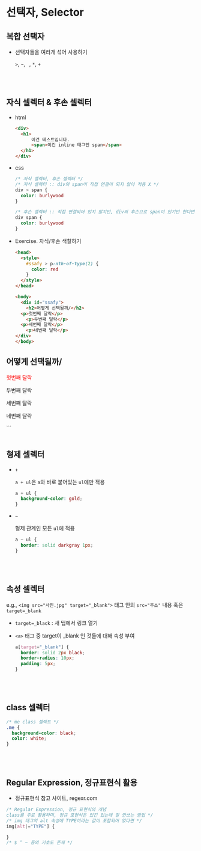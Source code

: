 # 선택자, Selector

## 복합 선택자

- 선택자들을 여러개 섞어 사용하기

  `>`, `~`, ` `, `*`, `+`

<br>

<br>

## 자식 셀렉터 & 후손 셀렉터

- html

  ```html
  <div>
  	<h1>
  		이건 테스트입니다.
  		<span>이건 inline 태그인 span</span>
    </h1>
  </div>
  ```

- css

  ```css
  /* 자식 셀렉터, 후손 셀렉터 */
  /* 자식 셀렉터 :: div와 span이 직접 연결이 되지 않아 적용 X */
  div > span {
    color: burlywood
  }
  
  /* 후손 셀렉터 :: 직접 연결되어 있지 않지만, div의 후손으로 span이 있기만 한다면 다음을 적용 */
  div span {
    color: burlywood
  }
  ```

- Exercise. 자식/후손 색칠하기

  ```html
  <head>
    <style>
      #ssafy > p:nth-of-type(2) {
        color: red
      }
    </style>
  </head>

  <body>
    <div id="ssafy">
      <h2>어떻게 선택될까/</h2>
    <p>첫번째 달락</p>
      <p>두번째 달락</p>
    <p>세번째 달락</p>
      <p>네번째 달락</p>
  </div> 
  </body>
<!-- 두번째 달락이 빨간색으로 색칠됨 -->
  <head>
  <style>
      #ssafy > p:nth-child(2) {
      color: red
      }
    </style>
  </head>

  <body>
    <div id="ssafy">
      <h2>어떻게 선택될까/</h2>
    <p>첫번째 달락</p>
      <p>두번째 달락</p>
    <p>세번째 달락</p>
      <p>네번째 달락</p>
  </div> 
  </body>
  <!-- 두번째 달락이 빨간색으로 색칠됨 -->
  ```

<br>

<br>

## 형제 셀렉터

- `+`

  `a + ul`은 `a`와 바로 붙어있는 `ul`에만 적용

  ```css
  a + ul {
    background-color: gold;  
  }
  ```

- `~`

  형제 관계인 모든 `ul`에 적용

  ```css
  a ~ ul {
    border: solid darkgray 1px;
  }
  ```

<br>

<br>

## 속성 셀렉터

e.g., `<img src="사진.jpg" target="_blank">` 태그 안의 `src="주소"` 내용 혹은 `target=_blank`

- `target=_black` : 새 탭에서 링크 열기

- `<a>` 태그 중 target이 _blank 인 것들에 대해 속성 부여

  ```css
  a[target="_blank"] {
    border: solid 2px black;
    border-radius: 10px;
    padding: 5px;
  }
  ```

<br>

<br>

## class 셀렉터

```css
/* me class 셀렉트 */
.me {
  background-color: black;
  color: white;
}
```

<br>

<br>

## Regular Expression, 정규표현식 활용

- 정규표현식 참고 사이트, regexr.com

```css
/* Regular Expression, 정규 표현식의 개념
class를 주로 활용하며, 정규 포현식은 있긴 있는데 잘 안쓰는 방법 */
/* img 태그의 alt 속성에 TYPE이라는 값이 포함되어 있다면 */
img[alt|="TYPE"] {

}
/* $ ^ ~ 등의 기호도 존재 */
```